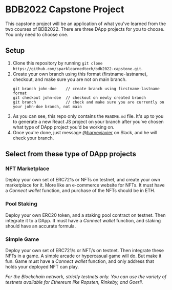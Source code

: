 # BDB2022 Capstone Project

This capstone project will be an application of what you've learned from the two courses of BDB2022. There are three DApp projects for you to choose. You only need to choose one.

## Setup
1. Clone this repository by running `git clone https://github.com/sparklearnedtech/bdb2022-capstone.git`.
2. Create your own branch using this format (firstname-lastname), checkout, and make sure you are not on main branch.
	```
	git branch john-doe    // create branch using firstname-lastname format
	git checkout john-doe  // checkout on newly created branch
	git branch             // check and make sure you are currently on your john-doe branch, not main
	```
3. As you can see, this repo only contains the `README.md` file. It's up to you to generate a new React JS project on your branch after you've chosen what type of DApp project you'd be working on.
4. Once you're done, just message [@harveyjavier](https://github.com/harveyjavier) on Slack, and he will check your branch.

## Select from these type of DApp projects

### NFT Marketplace
Deploy your own set of ERC721s or NFTs on testnet, and create your own marketplace for it. More like an e-commerce website for NFTs. It must have a _Connect wallet_ function, and purchase of the NFTs should be in ETH.

### Pool Staking
Deploy your own ERC20 token, and a staking pool contract on testnet. Then integrate it to a DApp. It must have a _Connect wallet_ function, and staking should have an accurate formula.

### Simple Game
Deploy your own set of ERC721/s or NFT/s on testnet. Then integrate these NFTs in a game. A simple arcade or hypercasual game will do. But make it fun. Game must have a _Connect wallet_ function, and only address that holds your deployed NFT can play.

_For the Blockchain network, strictly testnets only. You can use the variety of testnets available for Ethereum like Ropsten, Rinkeby, and Goerli._
